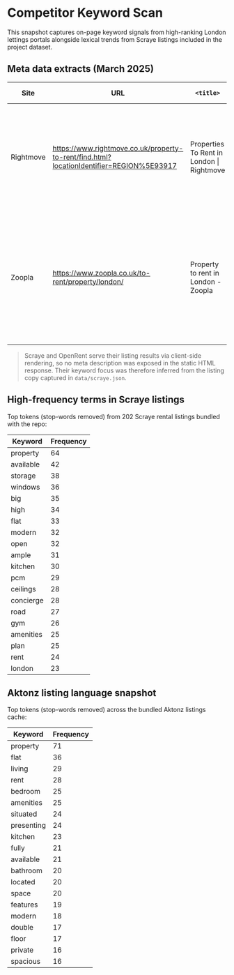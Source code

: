 # Competitor Keyword Scan

This snapshot captures on-page keyword signals from high-ranking London lettings portals alongside lexical trends from Scraye listings included in the project dataset.

## Meta data extracts (March 2025)

| Site | URL | `<title>` | Meta description | Primary H1 |
| --- | --- | --- | --- | --- |
| Rightmove | https://www.rightmove.co.uk/property-to-rent/find.html?locationIdentifier=REGION%5E93917 | Properties To Rent in London \| Rightmove | Flats & Houses To Rent in London - Find properties with Rightmove - the UK's largest selection of properties. | Properties To Rent in Greater London |
| Zoopla | https://www.zoopla.co.uk/to-rent/property/london/ | Property to rent in London - Zoopla | Use Zoopla to find the latest properties to rent in London. Search for houses, flats and bungalows for rent in London from the top letting agents. | Properties to rent in London |

> Scraye and OpenRent serve their listing results via client-side rendering, so no meta description was exposed in the static HTML response. Their keyword focus was therefore inferred from the listing copy captured in `data/scraye.json`.

## High-frequency terms in Scraye listings

Top tokens (stop-words removed) from 202 Scraye rental listings bundled with the repo:

| Keyword | Frequency |
| --- | --- |
| property | 64 |
| available | 42 |
| storage | 38 |
| windows | 36 |
| big | 35 |
| high | 34 |
| flat | 33 |
| modern | 32 |
| open | 32 |
| ample | 31 |
| kitchen | 30 |
| pcm | 29 |
| ceilings | 28 |
| concierge | 28 |
| road | 27 |
| gym | 26 |
| amenities | 25 |
| plan | 25 |
| rent | 24 |
| london | 23 |

## Aktonz listing language snapshot

Top tokens (stop-words removed) across the bundled Aktonz listings cache:

| Keyword | Frequency |
| --- | --- |
| property | 71 |
| flat | 36 |
| living | 29 |
| rent | 28 |
| bedroom | 25 |
| amenities | 25 |
| situated | 24 |
| presenting | 24 |
| kitchen | 23 |
| fully | 21 |
| available | 21 |
| bathroom | 20 |
| located | 20 |
| space | 20 |
| features | 19 |
| modern | 18 |
| double | 17 |
| floor | 17 |
| private | 16 |
| spacious | 16 |
